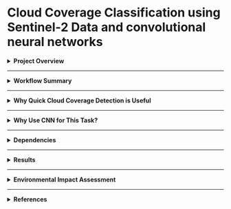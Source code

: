 # Cloud Coverage Classification using Sentinel-2 Data and convolutional neural networks

<details>
<summary><strong>Project Overview</strong></summary>

Descriptive video: https://youtu.be/ihMHwKFpDAA

This project is based on the classification of cloud coverage using satellite imagery, specifically data from Sentinel-2. The goal is to accurately detect the presence and extent of clouds in imagery using deep learning, namely Convolutional Neural Networks (CNNs). This task is increasingly critical in remote sensing applications, as cloud contamination can severely affect the quality and usability of satellite data.

The notebook implements a supervised learning approach where cloud masks were manually generated using IRIS and then used as training labels for a CNN.
This model was trained and tested on one image, shown below, with it being split into testing and training regions to, then rollout to test its accuracy across the whole image, the times and dates which were used in the corpencious database can be found in the notebook in the repository.

![Model creation area](Images/Model_creation_area.png)

For more detailed instructions and configuration options on setting up IRIS yourself, please refer to the [IRIS GitHub repository](https://github.com/ESA-PhiLab/iris).

</details>

---
<details>
<summary><strong>Workflow Summary</strong></summary>

- **Data Acquisition**: Satellite data was acquired from Copernicus Open Access Hub using Sentinel-2 imagery.
- **Manual Masking**: IRIS was used to label cloud regions in selected image.
- **Preprocessing**: RGB bands (B04, B03, B02) were extracted and resized
- **Model Architecture**: A lightweight CNN was designed using TensorFlow/Keras.
- **Training & Evaluation**: The model was trained on labelled data and validated on a geographically distinct region by splitting the image into test and train regions.
- **Full Image Rollout**: The trained model was applied to a full-resolution image to assess performance.
![Project workflow overview](Images/Project-overview.png)
</details>

---

<details>
<summary><strong>Why Quick Cloud Coverage Detection is Useful</strong></summary>


- **Environmental monitoring and research:** Rapid cloud detection supports climate science by enabling more consistent observations of Earth’s surface. This is particularly important for long-term monitoring of vegetation, surface albedo, glacial change, and urban expansion, where frequent cloud cover can obscure key trends.
-  **Pre-inference filtering:** Efficient cloud detection enables users to screen satellite imagery before applying more complex models. This is especially useful in workflows involving land classification or spectral analysis, where cloud-contaminated pixels can degrade model performance. Quickly discarding cloud-heavy images saves time and processing in downstream tasks such as land use classification, vegetation monitoring, or surface temperature retrieval.

- **Scalable deployment across datasets:** The trained CNN model developed in this project can be applied automatically to large volumes of Sentinel-2 imagery. This facilitates the rapid flagging or exclusion of unusable scenes, making it practical to run in batch processing or monitoring pipelines.

</details>

---

<details>
<summary><strong>Why Use CNN for This Task?</strong></summary>

A Convolutional Neural Network (CNN) is a type of deep learning model specifically designed for processing image data. Unlike traditional neural networks, CNNs use layers called convolutional layers that apply filters (or kernels) across an image to detect patterns such as edges, shapes, textures, and other spatial features.

This makes CNNs particularly well-suited for image classification tasks like cloud detection in satellite imagery, where spatial relationships and patterns are key. By stacking multiple convolutional layers, the model can learn increasingly complex visual features — starting from basic edges to full cloud formations — allowing it to distinguish between cloudy and non-cloudy areas with high accuracy.
![CNN architecture diagram](Images/CNN-explained.png)
**CNNs are powerful because they:**

- Learn directly from raw image data.
- Preserve spatial structure (unlike fully connected layers).
- Are translation-invariant — meaning they recognize features anywhere in the image.

</details>

---

<details>
<summary><strong>Dependencies</strong></summary>

- TensorFlow  
- NumPy  
- Matplotlib  
- Scikit-image  
- netCDF4

</details>

---

<details>
<summary><strong>Results</strong></summary>

The CNN achieved strong visual correspondence between predicted cloud masks and manually labelled ground truth. Once trained, the model was able to generalise to unseen regions with reasonable consistency, highlighting distinct cloudy vs. clear zones across large Sentinel-2 scenes.

The predicted cloud mask showed good spatial alignment with known cloud-covered regions.

To quantify performance, the model also calculated an estimated cloud coverage percentage across the full scene using pixel-wise class predictions. The final CNN output allowed for rapid identification of high-cloud-coverage scenes, useful for filtering low-utility images in Earth Observation pipelines.
</details>

---

<details>
<summary><strong>Environmental Impact Assessment</strong></summary>

This project was executed using Google Colab, which operates on Google Cloud’s energy-efficient infrastructure. The environmental impact of running the notebook was estimated using publicly available data on energy consumption, water usage, and carbon emissions associated with cloud computing.

### Energy Usage

Although exact energy usage depends on the backend assigned (CPU, GPU, or TPU), a typical Colab session running a lightweight CNN is estimated to consume approximately:

**Estimated energy consumption: 0.05–0.15 kWh**

This estimate is based on the following assumptions:

- Power draw of 100–300 W during computation
- Execution time of 30–60 minutes
- Data center overhead represented by a Power Usage Effectiveness (PUE) of ~1.1–1.2

Sources: Strubell et al. (2019); Henderson et al. (2020); Google (2021)

### Water Consumption

According to Google’s 2021 Environmental Report, the company consumed 12.5 billion litres of water while using approximately 18 TWh of electricity, resulting in a Water Usage Effectiveness (WUE) of:

**WUE: ~0.69 litres per kWh**

Estimated water use for this notebook: **3.5–10.5 litres**

This reflects water used primarily for evaporative cooling in data centres (Google, 2021).

### Carbon Emissions

Assuming a global average carbon intensity of electricity of **300–600 g CO₂e/kWh**, estimated emissions are:

**Estimated CO₂ emissions: 15–90 grams CO₂e**

This varies by region and time-of-day usage. (Our World in Data, 2022)

</details>

---

<details>
<summary><strong>References</strong></summary>

- Google (2021) *Google Environmental Report 2021*. Available at: [https://www.gstatic.com/gumdrop/sustainability/google-2021-environmental-report.pdf](https://www.gstatic.com/gumdrop/sustainability/google-2021-environmental-report.pdf)  
- Henderson, P. et al. (2020) ‘Towards the systematic reporting of the energy and carbon footprints of machine learning’, *arXiv preprint*, arXiv:2002.05651. [https://arxiv.org/abs/2002.05651](https://arxiv.org/abs/2002.05651)  
- IRIS (n.d.) *IRIS – Intelligently Reinforced Image Segmentation*, ESA PhiLab. [https://github.com/ESA-PhiLab/iris](https://github.com/ESA-PhiLab/iris)  
- Masanet, E. et al. (2020) ‘Recalibrating global data center energy use estimates’, *Science*, 367(6481), pp. 984–986. DOI: [10.1126/science.aba3758](https://doi.org/10.1126/science.aba3758)  
- Our World in Data (2022) *Carbon intensity of electricity*. [https://ourworldindata.org/grapher/carbon-intensity-electricity](https://ourworldindata.org/grapher/carbon-intensity-electricity)  
- Strubell, E., Ganesh, A. and McCallum, A. (2019) ‘Energy and policy considerations for deep learning in NLP’, *ACL Proceedings*, pp. 3645–3650. [https://arxiv.org/abs/1906.02243](https://arxiv.org/abs/1906.02243)
- Copernicus: Europe’s eyes on Earth. Available at: https://www.copernicus.eu/en

This project was created for GEOL0069: "Artificial Intelligence For Earth Observation" at University College London (UCL). Some of the notebook code has been adapted and or altered for the purposes and scope of this project.
</details>




